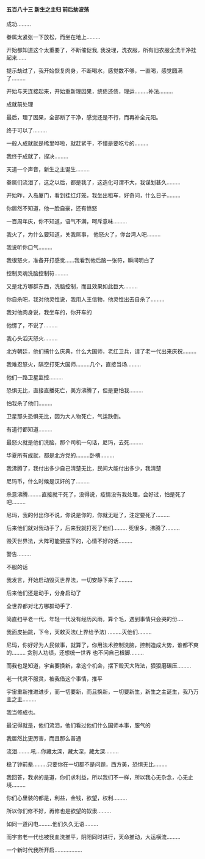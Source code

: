 #### 五百八十三 新生之主归 前后劫波荡

成功………


眷属太紧张一下放松，而坐在地上………


开始都知道这个太重要了，不断催促我,
我没理，洗衣服，所有旧衣服全洗干净挂起来……


提示劫过了，我开始恢复肉身，不断喝水，感觉数不够，一直喝，感觉圆满了………

开始与天连接起来，开始重新理因果，统债还债，理运………补法………


成就前处理


最后，理了因果，全部断了干净，感觉还是不行，而再补全元阳。

终于可以了………


一般人成就就是稀里哗啦，就赶紧干，不懂是要吃亏的………


我终于成就了，捏决………


天道一个声音，新生之主诞生………


眷属们流泪了，这之以后，都是我了，这造化可谓不大，我谋划甚久………


开始昨，入岛厦门，看到挂红灯笼，我坐出租车，好奇问，什么日子………


你居然不知道，他一脸自豪，还有愤怒


一百周年庆，你不知道，语气不满，呵斥意味………


我火了，为什么要知道，关我屌事， 他怒火了，你台湾人吧………


我说听你口气………


我很怒火，准备开打感觉……我看到他后脑一张符，瞬间明白了


控制灵魂洗脑控制符………


又是北方哪群东西，洗脑控制，而且效果如此巨大………


你自杀吧，我对他灵性说，我用人王信物，他灵性出去自杀了………


我对他肉身说，我坐车的，你开车的


他愣了，不说了………


我心头滔天怒火………


北方朝廷，他们搞什么庆典，什么大国师，老红卫兵，请了老一代出来庆祝………


我难忍怒火，隔空打死大国师………几个，直接当场………


他们一路卫星监控………


恐惧无比，直接直播死亡，美方沸腾了，但是更怕我………


怕我杀了他们………


卫星那头恐惧无比，因为大人物死亡，气运跌倒。


有道行都知道………


最怒火就是他们洗脑，那个司机一句话，尼玛，去死………


华夏所有成就，都是北方党的………卧槽………


我沸腾了，我付出多少自己清楚无比，民间大能付出多少，我清楚


尼玛币，什么时候是汉奸的了………


杀意沸腾………直接就干死了，没得说，疫情没有我处理，会好过，怕是死了吧………


尼玛，我的付出你不说，你说是你的，你就无耻了，注定要死了………


后来他们就对我动手了，后来我就打死了他们………
死很多，沸腾了………


毁灭世界法，大阵可能要摆下的，心情不好的话………


警告………


不服的话


我发言，开始启动毁灭世界法，一切安静下来了………


后来他们还是动手，分身启动了


全世界都对北方哪群动手了.


简直扫平老一代，年轻一代没有经历风雨，算个毛，遇到事情只会哭的份....


我面皮抽跳，下令，天敕灭法(上界给予法) ………灭他们………


尼玛，你好好为人民做事，就算了，你用法术控制洗脑，控制造成大势，谁都不爽的………
贪别人功绩，还想统一世界
也不问自己根脚………


而我也是知道，宇宙要换新，拿这个机会，摆下毁灭大阵法，狠狠磨碾压………


老一代灵不服灵，被我借这个事情，推平


宇宙重新推进进步，而一切要新，而且换新，一切要新生，新生之主诞生，我乃万主之主………


我当修成也。


最记得就是，他们流泪，他们看过他们什么国师本事，服气的


我居然比更厉害，而且那么普通


流泪………吼…你藏太深，藏太深，藏太深………


稳了钟前辈………只要你在一切都不是问题，西方美，恐惧无比………


我回答，我求的是道，你们求利益，所以我们不一样，所以我心无杂念，心无止境………


你们心里装的都是，利益，金钱，欲望，权利………

所以你们修不好，再修也是欲望的奴隶………


如同一道闪电………他们久久无语………


而宇宙老一代也被我血洗推平，阴阳同时进行，天命推动，大运横流………


一个新时代我所开启………………